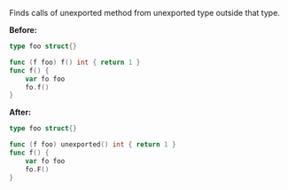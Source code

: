 Finds calls of unexported method from unexported type outside that type.

**Before:**
```go
type foo struct{}

func (f foo) f() int { return 1 }
func f() {
	var fo foo
	fo.f()
}

```

**After:**
```go
type foo struct{}

func (f foo) unexported() int { return 1 }
func f() {
	var fo foo
	fo.F()
}
```
